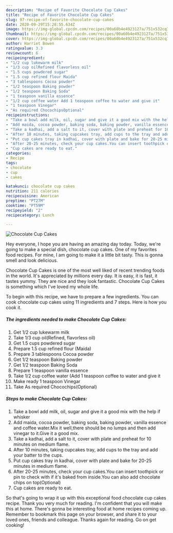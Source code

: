 ```yaml
---
description: "Recipe of Favorite Chocolate Cup Cakes"
title: "Recipe of Favorite Chocolate Cup Cakes"
slug: 97-recipe-of-favorite-chocolate-cup-cakes
date: 2020-09-29T15:28:55.634Z
image: https://img-global.cpcdn.com/recipes/00a60b4e4923127a/751x532cq70/chocolate-cup-cakes-recipe-main-photo.jpg
thumbnail: https://img-global.cpcdn.com/recipes/00a60b4e4923127a/751x532cq70/chocolate-cup-cakes-recipe-main-photo.jpg
cover: https://img-global.cpcdn.com/recipes/00a60b4e4923127a/751x532cq70/chocolate-cup-cakes-recipe-main-photo.jpg
author: Harriet Bowen
ratingvalue: 3.3
reviewcount: 6
recipeingredient:
- "1/2 cup lukewarm milk"
- "1/3 cup oilRefined flavorless oil"
- "1.5 cups powdered sugar"
- "1.5 cup refined flour Maida"
- "3 tablespoons Cocoa powder"
- "1/2 teaspoon Baking powder"
- "1/2 teaspoon Baking Soda"
- "1 teaspoon vanilla essence"
- "1/2 cup coffee water Add 1 teaspoon coffee to water and give it"
- "1 teaspoon Vinegar"
- "As required ChocochipsOptional"
recipeinstructions:
- "Take a bowl add milk, oil, sugar and give it a good mix with the help if whisker"
- "Add maida, cocoa powder, baking soda, baking powder, vanilla essence and coffee water.Mix it well,there should be no lumps and then add vinegar to it.Give it a good mix."
- "Take a kadhai, add a salt to it, cover with plate and preheat for 10 minutes on medium flame."
- "After 10 minutes, taking cupcakes tray, add cups to the tray and add your batter to the cups."
- "Put cup cakes tray in kadhai, cover with plate and bake for 20-25 minutes in medium flame."
- "After 20-25 minutes, check your cup cakes.You can insert toothpick or pin to check with if it&#39;s baked from inside.You can also add chocolate chips on top(Optional)"
- "Cup cakes are ready to eat."
categories:
- Recipe
tags:
- chocolate
- cup
- cakes

katakunci: chocolate cup cakes 
nutrition: 211 calories
recipecuisine: American
preptime: "PT27M"
cooktime: "PT59M"
recipeyield: "2"
recipecategory: Lunch

---
```



![Chocolate Cup Cakes](https://img-global.cpcdn.com/recipes/00a60b4e4923127a/751x532cq70/chocolate-cup-cakes-recipe-main-photo.jpg)

Hey everyone, I hope you are having an amazing day today. Today, we're going to make a special dish, chocolate cup cakes. One of my favorites food recipes. For mine, I am going to make it a little bit tasty. This is gonna smell and look delicious.

Chocolate Cup Cakes is one of the most well liked of recent trending foods in the world. It's appreciated by millions every day. It is easy, it is fast, it tastes yummy. They are nice and they look fantastic. Chocolate Cup Cakes is something which I've loved my whole life.




To begin with this recipe, we have to prepare a few ingredients. You can cook chocolate cup cakes using 11 ingredients and 7 steps. Here is how you cook it.

<!--inarticleads1-->

##### The ingredients needed to make Chocolate Cup Cakes:

1. Get 1/2 cup lukewarm milk
1. Take 1/3 cup oil(Refined, flavorless oil)
1. Get 1.5 cups powdered sugar
1. Prepare 1.5 cup refined flour (Maida)
1. Prepare 3 tablespoons Cocoa powder
1. Get 1/2 teaspoon Baking powder
1. Get 1/2 teaspoon Baking Soda
1. Prepare 1 teaspoon vanilla essence
1. Take 1/2 cup coffee water (Add 1 teaspoon coffee to water and give it
1. Make ready 1 teaspoon Vinegar
1. Take As required Chocochips(Optional)




<!--inarticleads2-->

##### Steps to make Chocolate Cup Cakes:

1. Take a bowl add milk, oil, sugar and give it a good mix with the help if whisker
1. Add maida, cocoa powder, baking soda, baking powder, vanilla essence and coffee water.Mix it well,there should be no lumps and then add vinegar to it.Give it a good mix.
1. Take a kadhai, add a salt to it, cover with plate and preheat for 10 minutes on medium flame.
1. After 10 minutes, taking cupcakes tray, add cups to the tray and add your batter to the cups.
1. Put cup cakes tray in kadhai, cover with plate and bake for 20-25 minutes in medium flame.
1. After 20-25 minutes, check your cup cakes.You can insert toothpick or pin to check with if it&#39;s baked from inside.You can also add chocolate chips on top(Optional)
1. Cup cakes are ready to eat.




So that's going to wrap it up with this exceptional food chocolate cup cakes recipe. Thank you very much for reading. I'm confident that you will make this at home. There's gonna be interesting food at home recipes coming up. Remember to bookmark this page on your browser, and share it to your loved ones, friends and colleague. Thanks again for reading. Go on get cooking!
